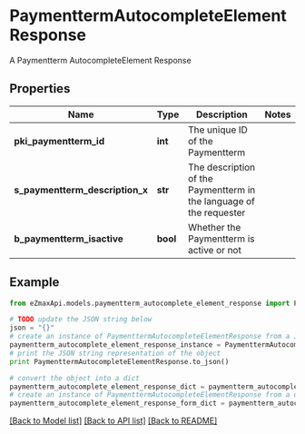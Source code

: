 # PaymenttermAutocompleteElementResponse

A Paymentterm AutocompleteElement Response

## Properties

Name | Type | Description | Notes
------------ | ------------- | ------------- | -------------
**pki_paymentterm_id** | **int** | The unique ID of the Paymentterm | 
**s_paymentterm_description_x** | **str** | The description of the Paymentterm in the language of the requester | 
**b_paymentterm_isactive** | **bool** | Whether the Paymentterm is active or not | 

## Example

```python
from eZmaxApi.models.paymentterm_autocomplete_element_response import PaymenttermAutocompleteElementResponse

# TODO update the JSON string below
json = "{}"
# create an instance of PaymenttermAutocompleteElementResponse from a JSON string
paymentterm_autocomplete_element_response_instance = PaymenttermAutocompleteElementResponse.from_json(json)
# print the JSON string representation of the object
print PaymenttermAutocompleteElementResponse.to_json()

# convert the object into a dict
paymentterm_autocomplete_element_response_dict = paymentterm_autocomplete_element_response_instance.to_dict()
# create an instance of PaymenttermAutocompleteElementResponse from a dict
paymentterm_autocomplete_element_response_form_dict = paymentterm_autocomplete_element_response.from_dict(paymentterm_autocomplete_element_response_dict)
```
[[Back to Model list]](../README.md#documentation-for-models) [[Back to API list]](../README.md#documentation-for-api-endpoints) [[Back to README]](../README.md)


